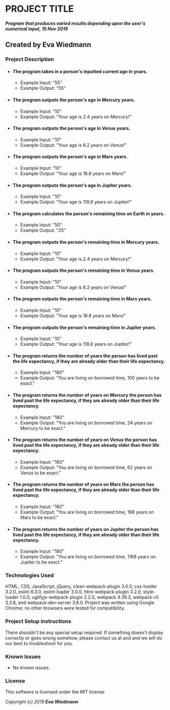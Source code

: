 # PROJECT TITLE

#### _Program that produces varied results depending upon the user's numerical input, 15 Nov 2019_


## Created by Eva Wiedmann

### Project Description

* ####  The program takes in a person's inputted current age in years.
  - Example Input: "55"
  - Example Output: "55"

* ####  The program outputs the person's age in Mercury years.
  - Example Input: "10"
  - Example Output: "Your age is 2.4 years on Mercury!"

* ####  The program outputs the person's age in Venus years.
  - Example Input: "10"
  - Example Output: "Your age is 6.2 years on Venus!"

* ####  The program outputs the person's age in Mars years.
  - Example Input: "10"
  - Example Output: "Your age is 18.8 years on Mars!"

* ####  The program outputs the person's age in Jupiter years.
  - Example Input: "10"
  - Example Output: "Your age is 118.6 years on Jupiter!"

* ####  The program calculates the person's remaining time on Earth in years.
  - Example Input: "50"
  - Example Output: "25"

* ####  The program outputs the person's remaining time in Mercury years.
  - Example Input: "10"
  - Example Output: "Your age is 2.4 years on Mercury!"

* ####  The program outputs the person's remaining time in Venus years.
  - Example Input: "10"
  - Example Output: "Your age is 6.2 years on Venus!"

* ####  The program outputs the person's remaining time in Mars years.
  - Example Input: "10"
  - Example Output: "Your age is 18.8 years on Mars!"

* ####  The program outputs the person's remaining time in Jupiter years.
  - Example Input: "10"
  - Example Output: "Your age is 118.6 years on Jupiter!"

* #### The program returns the number of years the person has lived past the life expectancy, if they are already older than their life expectancy.
  - Example Input: "180"
  - Example Output: "You are living on borrowed time, 100 years to be exact."

* #### The program returns the number of years on Mercury the person has lived past the life expectancy, if they are already older than their life expectancy.
  - Example Input: "180"
  - Example Output: "You are living on borrowed time, 24 years on Mercury to be exact."

* #### The program returns the number of years on Venus the person has lived past the life expectancy, if they are already older than their life expectancy.
  - Example Input: "180"
  - Example Output: "You are living on borrowed time, 62 years on Venus to be exact."

* #### The program returns the number of years on Mars the person has lived past the life expectancy, if they are already older than their life expectancy.
  - Example Input: "180"
  - Example Output: "You are living on borrowed time, 188 years on Mars to be exact."

* #### The program returns the number of years on Jupiter the person has lived past the life expectancy, if they are already older than their life expectancy.
  - Example Input: "180"
  - Example Output: "You are living on borrowed time, 1168 years on Jupiter to be exact."


### Technologies Used
HTML, CSS, JavaScript, jQuery, clean-webpack-plugin 3.0.0, css-loader 3.2.0, eslint 6.3.0, eslint-loader 3.0.0, html-webpack-plugin 3.2.0, style-loader 1.0.0, uglifyjs-webpack-plugin 2.2.0, webpack 4.39.3, webpack-cli 3.3.8, and webpack-dev-server 3.8.0.
Project was written using Google Chrome; no other browsers were tested for compatibility.

### Project Setup instructions
There shouldn't be any special setup required. If something doesn't display correctly or goes wrong somehow, please contact us at <email> and <email> and we will do our best to troubleshoot for you.

### Known Issues
* No known issues.



### License
This software is licensed under the MIT license.

_Copyright (c) 2019 **Eva Wiedmann**_
